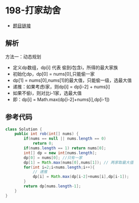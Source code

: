 # 198-打家劫舍

- [题目链接](https://leetcode-cn.com/problems/house-robber/)

## 解析

方法一：动态规划
- 定义dp数组，dp[i] 代表 偷到i包含i，所得的最大家族
- 初始化dp，dp[0] = nums[0],只能偷一家
- dp[1] = nums[0],nums[1]的最大值，只能偷一级，选最大值
- 递推：如果考虑i家，则dp[i] = dp[i-2] + nums[i]
- 如果不偷i，则对比i-1家，选最大值
- 即：dp[i] = Math.max(dp[i-2]+nums[i],dp[i-1])

## 参考代码
```Java
class Solution {
    public int rob(int[] nums) {
        if(nums == null || nums.length == 0)
            return 0;
        if(nums.length == 1) return nums[0];
        int[] dp = new int[nums.length];
        dp[0] = nums[0]; //只有一家
        dp[1] = Math.max(nums[0],nums[1]); // 两家取最大值
        for(int i=2;i<nums.length;i++){
            // 递推
            dp[i] = Math.max(dp[i-2]+nums[i],dp[i-1]);
        }
        return dp[nums.length-1];
    }
}
```

